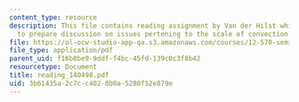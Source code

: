 ```yaml
---
content_type: resource
description: This file contains reading assignment by Van der Hilst which asks students
  to prepare discussion on issues pertening to the scale of convection.
file: https://ol-ocw-studio-app-qa.s3.amazonaws.com/courses/12-570-seminar-in-geophysics-mantle-convection-spring-1998/3b61435a2c7cc4020b0a5280f52e879e_reading_140498.pdf
file_type: application/pdf
parent_uid: f16b8be9-9ddf-f4bc-45fd-139c0c3f8b42
resourcetype: Document
title: reading_140498.pdf
uid: 3b61435a-2c7c-c402-0b0a-5280f52e879e
---
```

